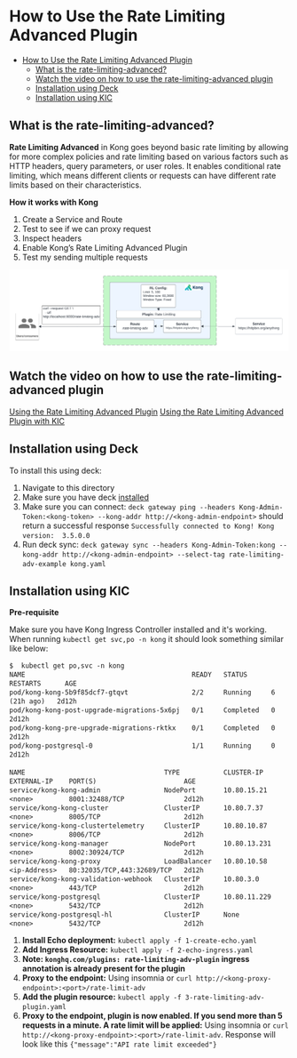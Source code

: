 # How to Use the Rate Limiting Advanced Plugin

- [How to Use the Rate Limiting Advanced Plugin](#how-to-use-the-rate-limiting-advanced-plugin)
  - [What is the rate-limiting-advanced?](#what-is-the-rate-limiting-advanced)
  - [Watch the video on how to use the rate-limiting-advanced plugin](#watch-the-video-on-how-to-use-the-rate-limiting-advanced-plugin)
  - [Installation using Deck](#installation-using-deck)
  - [Installation using KIC](#installation-using-kic)

## What is the rate-limiting-advanced?

**Rate Limiting Advanced** in Kong goes beyond basic rate limiting by allowing for more complex policies and rate limiting based on various factors such as HTTP headers, query parameters, or user roles. It enables conditional rate limiting, which means different clients or requests can have different rate limits based on their characteristics.

**How it works with Kong**

1. Create a Service and Route
2. Test to see if we can proxy request
3. Inspect headers
4. Enable Kong’s Rate Limiting Advanced Plugin
5. Test my sending multiple requests

![Rate Limiting Adv](./../../images/Rate-Limiting-Adv.png)


## Watch the video on how to use the rate-limiting-advanced plugin

[Using the Rate Limiting Advanced Plugin](https://youtu.be/mvE-_Jdz6WE)
[Using the Rate Limiting Advanced Plugin with KIC](https://youtu.be/-P1Qr6DIMgQ)

## Installation using Deck

To install this using deck:

1. Navigate to this directory
2. Make sure you have deck [installed](https://docs.konghq.com/deck/latest/installation/)
3. Make sure you can connect: `deck gateway ping --headers Kong-Admin-Token:<kong-token> --kong-addr http://<kong-admin-endpoint>` should return a successful response `Successfully connected to Kong! Kong version:  3.5.0.0`
4. Run deck sync: `deck gateway sync --headers Kong-Admin-Token:kong --kong-addr http://<kong-admin-endpoint> --select-tag rate-limiting-adv-example kong.yaml `

## Installation using KIC

**Pre-requisite**

Make sure you have Kong Ingress Controller installed and it's working. When running  `kubectl get svc,po -n kong` it should look something similar like below:

```
$  kubectl get po,svc -n kong
NAME                                          READY   STATUS      RESTARTS      AGE
pod/kong-kong-5b9f85dcf7-gtqvt                2/2     Running     6 (21h ago)   2d12h
pod/kong-kong-post-upgrade-migrations-5x6pj   0/1     Completed   0             2d12h
pod/kong-kong-pre-upgrade-migrations-rktkx    0/1     Completed   0             2d12h
pod/kong-postgresql-0                         1/1     Running     0             2d12h

NAME                                   TYPE           CLUSTER-IP     EXTERNAL-IP    PORT(S)                      AGE
service/kong-kong-admin                NodePort       10.80.15.21    <none>         8001:32488/TCP               2d12h
service/kong-kong-cluster              ClusterIP      10.80.7.37     <none>         8005/TCP                     2d12h
service/kong-kong-clustertelemetry     ClusterIP      10.80.10.87    <none>         8006/TCP                     2d12h
service/kong-kong-manager              NodePort       10.80.13.231   <none>         8002:30924/TCP               2d12h
service/kong-kong-proxy                LoadBalancer   10.80.10.58    <ip-Address>   80:32035/TCP,443:32689/TCP   2d12h
service/kong-kong-validation-webhook   ClusterIP      10.80.3.0      <none>         443/TCP                      2d12h
service/kong-postgresql                ClusterIP      10.80.11.229   <none>         5432/TCP                     2d12h
service/kong-postgresql-hl             ClusterIP      None           <none>         5432/TCP                     2d12h
```

1. **Install Echo deployment:** `kubectl apply -f 1-create-echo.yaml`
2. **Add Ingress Resource:** `kubectl apply -f 2-echo-ingress.yaml` 
3. **Note: `konghq.com/plugins: rate-limiting-adv-plugin` ingress annotation is already present for the plugin**
4. **Proxy to the endpoint:** Using insomnia or `curl http://<kong-proxy-endpoint>:<port>/rate-limit-adv`
5. **Add the plugin resource:** `kubectl apply -f 3-rate-limiting-adv-plugin.yaml`
6. **Proxy to the endpoint, plugin is now enabled. If you send more than 5 requests in a minute. A rate limit will be applied:** Using insomnia or `curl http://<kong-proxy-endpoint>:<port>/rate-limit-adv`. Response will look like this `{"message":"API rate limit exceeded"}`